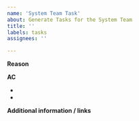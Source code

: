 ```yaml
---
name: 'System Team Task'
about: Generate Tasks for the System Team
title: ''
labels: tasks
assignees: ''

---
```


**Reason**
<!-- Here you can describe why and what we need to do -->

**AC**
- <!-- What acceptance criteria need to be fulfilled to close this issue -->
- <!-- ToDo -->

**Additional information / links**
<!-- Here you add specific information -->
